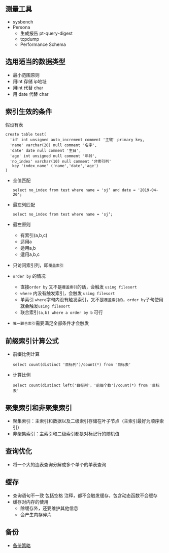 ## 测量工具

- sysbench
- Persona
  - 生成报告 pt-query-digest
  - tcpdump
  - Performance Schema

## 选用适当的数据类型

- 最小范围原则
- 用int 存储 ip地址
- 用int 代替 char
- 用 date 代替 char

## 索引生效的条件

假设有表

```mysql
create table test(
  'id' int unsigned auto_increment comment '主键' primary key,
  'name' varchar(20) null comment '名字',
  'date' date null comment '生日',
  'age' int unsigned null comment '年龄',
  'no_index' varchar(10) null comment '非索引列'
   key 'index_name' ('name','date','age')
)
```

- 全值匹配

  ```mysql
  select no_index from test where name = 'sj‘ and date = '2019-04-20';
  ```

- 最左列匹配

  ```mysql
  select no_index from test where name = 'sj‘;
  ```

- 最左原则

  - 有索引(a,b,c)
  - 适用a
  - 适用a,b
  - 适用a,b,c

- 只访问索引列，即`覆盖索引`

- `order by` 的情况

  - 直接`order by` 又不是`覆盖索引`的话，会触发 `using filesort`
  - `where` 内没有触发索引，会触发 `using filesort`
  - 单索引 `where`字句内没有触发索引，又不是`覆盖索引的`，`order by`子句使用就会触发`using filesort`
  - 联合索引`(a,b) where a order by b` 可行

- `唯一联合索引`需要满足全部条件才会触发

## 前缀索引计算公式

- 前缀比例计算

  ```mysql
  select count(distinct '目标列')/count(*) from '目标表'
  ```

- 计算比例

  ```mysql
  select count(distinct left('目标列'，'前缀个数')/count(*) from '目标表'
  ```


## 聚集索引和非聚集索引

- 聚集索引：主索引和数据以及二级索引存储在叶子节点（主索引最好为顺序索引）
- 非聚集索引：主索引和二级索引都是对标记行的随机值

## 查询优化

- 将一个大的连表查询分解成多个单个的单表查询

## 缓存

- 查询语句不一致 包括空格 注释，都不会触发缓存，包含动态函数不会缓存
- 缓存对内存的使用
  - 除缓存外，还要维护其他信息
  - 会产生内存碎片

## 备份

- [备份策略](https://juejin.im/entry/5a0aa2026fb9a045132a369f)